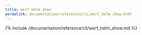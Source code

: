```yaml
---
title: werf helm show
permalink: documentation/reference/cli/werf_helm_show.html
---
```


{% include /documentation/reference/cli/werf_helm_show.md %}
